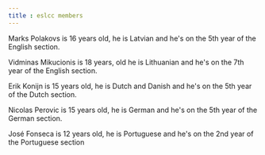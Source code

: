 ```yaml
---
title : eslcc members
---
```


Marks Polakovs is 16 years old, he is Latvian and he's on the 5th year of the English section.

Vidminas Mikucionis is 18 years, old he is Lithuanian and he's on the 7th year of the English section.

Erik Konijn is 15 years old, he is Dutch and Danish and he's on the 5th year of the Dutch section.

Nicolas Perovic is 15 years old, he is German and he's on the 5th year of the German section.

José Fonseca is 12 years old, he is Portuguese and he's on the 2nd year of the Portuguese section

